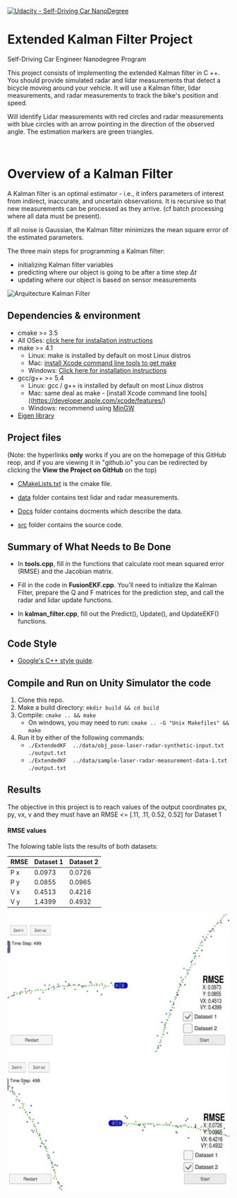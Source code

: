 
[![Udacity - Self-Driving Car NanoDegree](https://s3.amazonaws.com/udacity-sdc/github/shield-carnd.svg)](http://www.udacity.com/drive)



# Extended Kalman Filter Project 
Self-Driving Car Engineer Nanodegree Program

This project consists of implementing the extended Kalman filter in C ++. You should provide simulated radar and lidar measurements that detect a bicycle moving around your vehicle. It will use a Kalman filter, lidar measurements, and radar measurements to track the bike's position and speed.

Will identify Lidar measurements with red circles and radar measurements with blue circles with an arrow pointing in the direction of the observed angle. The estimation markers are green triangles.


<br>

# Overview of a Kalman Filter

A Kalman filter is an optimal estimator  - i.e., it infers parameters of interest from indirect,  inaccurate, and uncertain observations.    It is recursive so that new measurements can be processed as they arrive.    (cf batch processing where all data must be present).

If all noise is  Gaussian,  the  Kalman filter minimizes the mean square error of the estimated parameters.


The three main steps for programming a Kalman filter:

- initializing Kalman filter variables
- predicting where our object is going to be after a time step $\Delta{t}$
- updating where our object is based on sensor measurements





![Arquitecture Kalman Filter](screenshot-from-2017-02-27-19-56-58.png)


## Dependencies & environment

* cmake >= 3.5
 * All OSes: [click here for installation instructions](https://cmake.org/install/)
* make >= 4.1
  * Linux: make is installed by default on most Linux distros
  * Mac: [install Xcode command line tools to get make](https://developer.apple.com/xcode/features/)
  * Windows: [Click here for installation instructions](http://gnuwin32.sourceforge.net/packages/make.htm)
* gcc/g++ >= 5.4
  * Linux: gcc / g++ is installed by default on most Linux distros
  * Mac: same deal as make - [install Xcode command line tools]((https://developer.apple.com/xcode/features/)
  * Windows: recommend using [MinGW](http://www.mingw.org/)
* [Eigen library](src/Eigen)


## Project files

(Note: the hyperlinks **only** works if you are on the homepage of this GitHub reop,
and if you are viewing it in "github.io" you can be redirected by clicking the **View the Project on GitHub** on the top)

* [CMakeLists.txt](CMakeLists.txt) is the cmake file.

* [data](data) folder contains test lidar and radar measurements.

* [Docs](Docs) folder contains docments which describe the data.

* [src](src) folder contains the source code.


## Summary of What Needs to Be Done

* In **tools.cpp**, fill in the functions that calculate root mean squared error (RMSE) and the Jacobian matrix.

* Fill in the code in **FusionEKF.cpp**. You'll need to initialize the Kalman Filter, prepare the Q and F matrices for the prediction step, and call the radar and lidar update functions.

* In **kalman_filter.cpp**, fill out the Predict(), Update(), and UpdateEKF() functions.


## Code Style

* [Google's C++ style guide](https://google.github.io/styleguide/cppguide.html).


## Compile and Run on Unity Simulator the code

1. Clone this repo.
2. Make a build directory: `mkdir build && cd build`
3. Compile: `cmake .. && make` 
   * On windows, you may need to run: `cmake .. -G "Unix Makefiles" && make`
4. Run it by either of the following commands: 
   * `./ExtendedKF  ../data/obj_pose-laser-radar-synthetic-input.txt ./output.txt`
   * `./ExtendedKF  ../data/sample-laser-radar-measurement-data-1.txt ./output.txt`


## Results

The objective in this project is to reach values of the output coordinates px, py, vx, v and they must have an RMSE <= [.11, .11, 0.52, 0.52] for Dataset 1

#### RMSE values

The folowing table lists the results of both datasets:

| RMSE | Dataset 1 | Dataset 2 |
|------|-----------|-----------|
| P x  |  0.0973   |  0.0726   |
| P y  |  0.0855   |  0.0965   |
| V x  |  0.4513   |  0.4216   |
| V y  |  1.4399   |  0.4932   |


<img src="./Dataset 1.JPG " alt="dataset1" width="600"/>

<img src="./Dataset 2.JPG " alt="dataset2" width="600"/>





